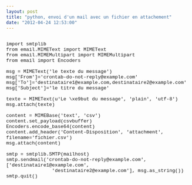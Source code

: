 ```yaml
---
layout: post
title: "python, envoi d'un mail avec un fichier en attachement"
date: "2012-04-24 12:53:00"
---
```

<pre><code><span style="font-family: &quot;Courier New&quot;,Courier,monospace;font-size: small;">
import smtplib
from email.MIMEText import MIMEText
from email.MIMEMultipart import MIMEMultipart
from email import Encoders

msg = MIMEText('le texte du message')
msg['From']='crontab-do-not-reply@example.com'
msg['To']='destinataire1@example.com,destinataire2@example.com'
msg['Subject']='le titre du message'

texte = MIMEText(u'Le \xe9but du message', 'plain', 'utf-8')
msg.attach(texte)

content = MIMEBase('text', 'csv')
content.set_payload(csvbuffer)
Encoders.encode_base64(content)
content.add_header('Content-Disposition', 'attachment', filename='fichier.csv')
msg.attach(content)

smtp = smtplib.SMTP(mailhost)
smtp.sendmail('crontab-do-not-reply@example.com', ['destinataire1@example.com', 
                'destinataire2@example.com'], msg.as_string())
smtp.quit()
</code></span></pre>
